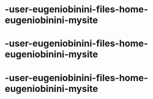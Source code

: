 # -user-eugeniobinini-files-home-eugeniobinini-mysite
# -user-eugeniobinini-files-home-eugeniobinini-mysite
# -user-eugeniobinini-files-home-eugeniobinini-mysite
